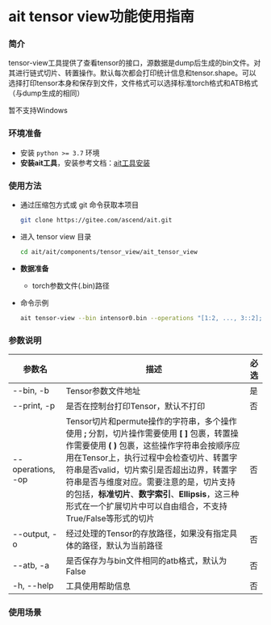 # ait tensor view功能使用指南

### 简介
tensor-view工具提供了查看tensor的接口，源数据是dump后生成的bin文件。对其进行链式切片、转置操作。默认每次都会打印统计信息和tensor.shape。可以选择打印tensor本身和保存到文件，文件格式可以选择标准torch格式和ATB格式（与dump生成的相同）

暂不支持Windows

### 环境准备

- 安装 `python >= 3.7` 环境
- **安装ait工具**，安装参考文档：[ait工具安装](https://gitee.com/ascend/ait/blob/master/ait/docs/install/README.md)

### 使用方法

- 通过压缩包方式或 git 命令获取本项目
  ```sh
  git clone https://gitee.com/ascend/ait.git
  ```
- 进入 tensor view 目录
  ```sh
  cd ait/ait/components/tensor_view/ait_tensor_view
  ```

- **数据准备**
    - torch参数文件(.bin)路径
- 命令示例
  ```sh
  ait tensor-view --bin intensor0.bin --operations "[1:2, ..., 3::2];(0,2,1,4);[1:3];(2,0,1)" --output tmp_view/output_view.bin
  ```

### 参数说明

| 参数名               | 描述                                                                                                                                                                                                                                         | 必选 |
|-------------------|--------------------------------------------------------------------------------------------------------------------------------------------------------------------------------------------------------------------------------------------|----|
| --bin, -b         | Tensor参数文件地址                                                                                                                                                                                                                               | 是  |
| --print, -p       | 是否在控制台打印Tensor，默认不打印                                                                                                                                                                                                                       | 否  |
| --operations, -op | Tensor切片和permute操作的字符串，多个操作使用 **;** 分割，切片操作需要使用 **[ ]** 包裹，转置操作需要使用 **( )** 包裹，这些操作字符串会按顺序应用在Tensor上，执行过程中会检查切片、转置字符串是否valid，切片索引是否超出边界，转置字符串是否与维度对应。需要注意的是，切片支持的包括，**标准切片**、**数字索引**、**Ellipsis**，这三种形式在一个扩展切片中可以自由组合，不支持True/False等形式的切片 | 否  |
| --output, -o      | 经过处理的Tensor的存放路径，如果没有指定具体的路径，默认为当前路径                                                                                                                                                                                                       | 否  |
| --atb, -a         | 是否保存为与bin文件相同的atb格式，默认为False                                                                                                                                                                                                               | 否  |
| -h, --help        | 工具使用帮助信息                                                                                                                                                                                                                                   | 否  |

### 使用场景

